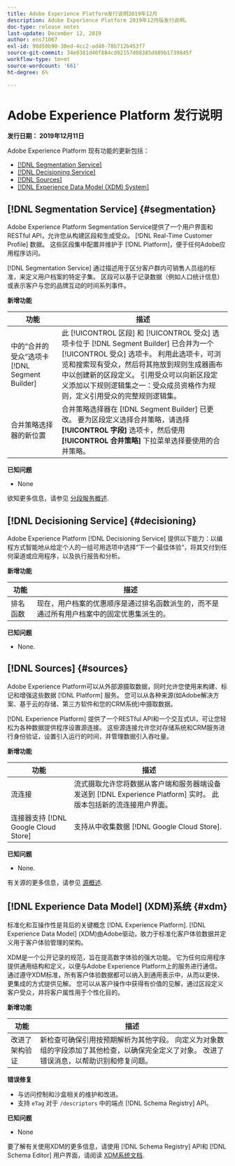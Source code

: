 ```yaml
---
title: Adobe Experience Platform发行说明2019年12月
description: Adobe Experience Platform 2019年12月版发行说明。
doc-type: release notes
last-update: December 12, 2019
author: ens71067
exl-id: 98d50b90-38ed-4cc2-ad48-78b712b453f7
source-git-commit: 34e0381d40f884cd92157d08385d889b1739845f
workflow-type: tm+mt
source-wordcount: '661'
ht-degree: 6%

---
```


# Adobe Experience Platform 发行说明

**发行日期： 2019年12月11日**

Adobe Experience Platform 现有功能的更新包括：

* [[!DNL Segmentation Service]](#segmentation)
* [[!DNL Decisioning Service]](#decisioning)
* [[!DNL Sources]](#sources)
* [[!DNL Experience Data Model (XDM) System]](#xdm)

## [!DNL Segmentation Service] {#segmentation}

Adobe Experience Platform Segmentation Service提供了一个用户界面和RESTful API，允许您从构建区段和生成受众。 [!DNL Real-Time Customer Profile] 数据。 这些区段集中配置并维护于 [!DNL Platform]，便于任何Adobe应用程序访问。

[!DNL Segmentation Service] 通过描述用于区分客户群内可销售人员组的标准，来定义用户档案的特定子集。 区段可以基于记录数据（例如人口统计信息）或表示客户与您的品牌互动的时间系列事件。

**新增功能**

| 功能 | 描述 |
|--- | ---|
| 中的“合并的受众”选项卡 [!DNL Segment Builder] | 此 [!UICONTROL 区段] 和 [!UICONTROL 受众] 选项卡位于 [!DNL Segment Builder] 已合并为一个 [!UICONTROL 受众] 选项卡。 利用此选项卡，可浏览和搜索现有受众，然后将其拖放到规则生成器画布中以创建新的区段定义。 引用受众可以向新区段定义添加以下规则逻辑集之一：受众成员资格作为规则，定义引用受众的完整规则逻辑集。 |
| 合并策略选择器的新位置 | 合并策略选择器在 [!DNL Segment Builder] 已更改。 要为区段定义选择合并策略，请选择 **[!UICONTROL 字段]** 选项卡，然后使用 **[!UICONTROL 合并策略]** 下拉菜单选择要使用的合并策略。 |

**已知问题**

* None

欲知更多信息，请参见 [分段服务概述](../../segmentation/home.md).

## [!DNL Decisioning Service] {#decisioning}

Adobe Experience Platform [!DNL Decisioning Service] 提供以下能力：以编程方式智能地从给定个人的一组可用选项中选择“下一个最佳体验”，将其交付到任何渠道或应用程序，以及执行报告和分析。

**新增功能**

| 功能 | 描述 |
| -----------| ---------- |
| 排名函数 | 现在，用户档案的优惠顺序是通过排名函数派生的，而不是通过所有用户档案中的固定优惠集派生的。 |

**已知问题**

* None.

## [!DNL Sources] {#sources}

Adobe Experience Platform可以从外部源摄取数据，同时允许您使用来构建、标记和增强这些数据 [!DNL Platform] 服务。 您可以从各种来源(如Adobe解决方案、基于云的存储、第三方软件和您的CRM系统)中摄取数据。

[!DNL Experience Platform] 提供了一个RESTful API和一个交互式UI，可让您轻松为各种数据提供程序设置源连接。 这些源连接允许您对存储系统和CRM服务进行身份验证，设置引入运行的时间，并管理数据引入吞吐量。

**新增功能**

| 功能 | 描述 |
| ---------- | ------------ |
| 流连接 | 流式摄取允许您将数据从客户端和服务器端设备发送到 [!DNL Experience Platform] 实时。 此版本包括新的流连接用户界面。 |
| 连接器支持 [!DNL Google Cloud Store] | 支持从中收集数据 [!DNL Google Cloud Store]. |

**已知问题**

* None.

有关源的更多信息，请参见 [源概述](../../sources/home.md).

## [!DNL Experience Data Model] (XDM)系统 {#xdm}

标准化和互操作性是背后的关键概念 [!DNL Experience Platform]. [!DNL Experience Data Model] (XDM)由Adobe驱动，致力于标准化客户体验数据并定义用于客户体验管理的架构。

XDM是一个公开记录的规范，旨在提高数字体验的强大功能。 它为任何应用程序提供通用结构和定义，以便与Adobe Experience Platform上的服务进行通信。 通过遵守XDM标准，所有客户体验数据都可以纳入到通用表示中，从而以更快、更集成的方式提供见解。 您可以从客户操作中获得有价值的见解，通过区段定义客户受众，并将客户属性用于个性化目的。

**新增功能**

| 功能 | 描述 |
|--- | ---|
| 改进了架构验证 | 新检查可确保引用按预期解析为其他字段。 向定义为对象数组的字段添加了其他检查，以确保完全定义了对象。 改进了错误消息，以帮助识别和修复问题。 |

**错误修复**

* 与访问控制和沙盒相关的维护和改进。
* 支持 `eTag` 对于 `/descriptors` 中的端点 [!DNL Schema Registry] API。

**已知问题**

* None

要了解有关使用XDM的更多信息，请使用 [!DNL Schema Registry] API和 [!DNL Schema Editor] 用户界面，请阅读 [XDM系统文档](../../xdm/home.md).
